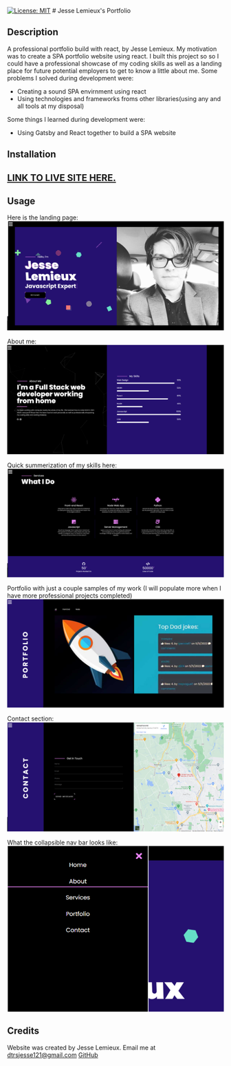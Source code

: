 [![License: MIT](https://img.shields.io/badge/License-MIT-yellow.svg)](https://opensource.org/licenses/MIT) # Jesse Lemieux's Portfolio

## Description

A professional portfolio build with react, by Jesse Lemieux. My motivation was to create a SPA portfolio website using react. I built this project so
so I could have a professional showcase of my coding skills as well as a landing place for future potential employers to get to know a little about me.
Some problems I solved during development were:
- Creating a sound SPA envirnment using react
- Using technologies and frameworks froms other libraries(using any and all tools at my disposal)

Some things I learned during development were:
- Using Gatsby and React together to build a SPA website

## Installation

## [LINK TO LIVE SITE HERE.]([https://link-url-here.org](https://github.com/Jesse-Lemieux))

## Usage

Here is the landing page:
![Landing Page](content/images/scrnshots/hero.png)

About me: 
![About Me](content/images/scrnshots/about.png)

Quick summerization of my skills here:
![Skills](content/images/scrnshots/skills.png)

Portfolio with just a couple samples of my work (I will populate more when I have more professional projects completed)
![Portfolio](content/images/scrnshots/portfolio.png)

Contact section:
![Contact](content/images/scrnshots/contact.png)

What the collapsible nav bar looks like: 
![Contact](content/images/scrnshots/nav.png)

## Credits

Website was created by Jesse Lemieux.
Email me at dtrsjesse121@gmail.com
[GitHub]([https://link-url-here.org](https://github.com/Jesse-Lemieux))
